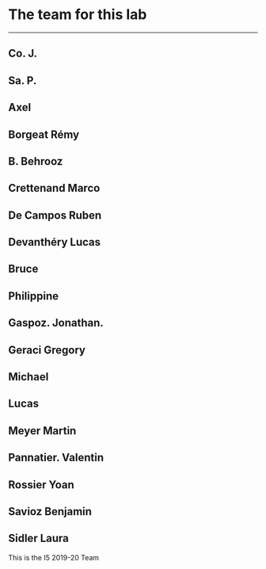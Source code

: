 # The team for this lab

-----------------------------
Co. J.
-----------------------------
Sa. P.
-----------------------------
Axel
-----------------------------
Borgeat Rémy
-----------------------------
B. Behrooz
-----------------------------
Crettenand Marco
-----------------------------
De Campos Ruben
-----------------------------
Devanthéry Lucas
-----------------------------
Bruce
-----------------------------
Philippine
-----------------------------
Gaspoz. Jonathan.
-----------------------------
Geraci Gregory
-----------------------------
Michael
-----------------------------
Lucas
-----------------------------
Meyer Martin
-----------------------------
Pannatier. Valentin
-----------------------------
Rossier Yoan
-----------------------------
Savioz Benjamin
-----------------------------
Sidler Laura
-----------------------------

This is the I5 2019-20 Team
